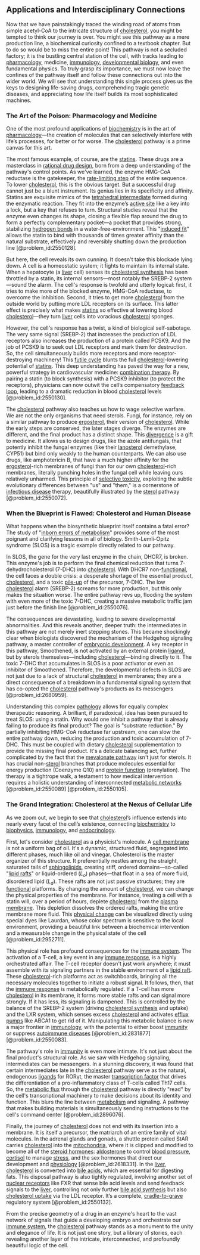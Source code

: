 ## Applications and Interdisciplinary Connections

Now that we have painstakingly traced the winding road of atoms from simple acetyl-CoA to the intricate structure of [cholesterol](@article_id:138977), you might be tempted to think our journey is over. You might see this pathway as a mere production line, a biochemical curiosity confined to a textbook chapter. But to do so would be to miss the entire point! This pathway is not a secluded factory; it is the bustling central station of the cell, with tracks leading to [pharmacology](@article_id:141917), medicine, [immunology](@article_id:141733), [developmental biology](@article_id:141368), and even fundamental physics. To truly grasp its importance, we must now leave the confines of the pathway itself and follow these connections out into the wider world. We will see that understanding this single process gives us the keys to designing life-saving drugs, comprehending tragic genetic diseases, and appreciating how life itself builds its most sophisticated machines.

### The Art of the Poison: Pharmacology and Medicine

One of the most profound applications of [biochemistry](@article_id:142205) is in the art of [pharmacology](@article_id:141917)—the creation of molecules that can selectively interfere with life’s processes, for better or for worse. The [cholesterol](@article_id:138977) pathway is a prime canvas for this art.

The most famous example, of course, are the [statins](@article_id:166531). These drugs are a masterclass in [rational drug design](@article_id:163301), born from a deep understanding of the pathway's control points. As we've learned, the enzyme HMG-CoA reductase is the gatekeeper, the [rate-limiting step](@article_id:150248) of the entire sequence. To lower [cholesterol](@article_id:138977), this is the obvious target. But a successful drug cannot just be a blunt instrument. Its genius lies in its specificity and affinity. Statins are exquisite mimics of the [tetrahedral intermediate](@article_id:202606) formed during the enzymatic reaction. They fit into the enzyme’s [active site](@article_id:135982) like a key into a lock, but a key that refuses to turn. Structural studies reveal that the enzyme even changes its shape, closing a flexible flap around the drug to form a perfectly complementary pocket—a pocket that provides strong, stabilizing [hydrogen bonds](@article_id:141555) in a water-free-environment. This "[induced fit](@article_id:136108)" allows the statin to bind with thousands of times greater affinity than the natural substrate, effectively and reversibly shutting down the production line [@problem_id:2550128].

But here, the cell reveals its own cunning. It doesn't take this blockade lying down. A cell is a homeostatic system; it fights to maintain its internal state. When a hepatocyte (a [liver](@article_id:176315) cell) senses its [cholesterol synthesis](@article_id:171270) has been throttled by a statin, its internal sensors—most notably the SREBP-2 system—sound the alarm. The cell's response is twofold and utterly logical: first, it tries to make more of the blocked enzyme, HMG-CoA reductase, to overcome the inhibition. Second, it tries to get more [cholesterol](@article_id:138977) from the outside world by putting more LDL receptors on its surface. This latter effect is precisely what makes [statins](@article_id:166531) so effective at lowering blood [cholesterol](@article_id:138977)—they turn [liver](@article_id:176315) cells into voracious [cholesterol](@article_id:138977) sponges.

However, the cell's response has a twist, a kind of biological self-sabotage. The very same signal (SREBP-2) that increases the production of LDL receptors also increases the production of a protein called PCSK9. And the job of PCSK9 is to seek out LDL receptors and mark them for destruction. So, the cell simultaneously builds more receptors and more receptor-destroying machinery! This [futile cycle](@article_id:164539) blunts the full [cholesterol](@article_id:138977)-lowering potential of [statins](@article_id:166531). This deep understanding has paved the way for a new, powerful strategy in cardiovascular medicine: [combination therapy](@article_id:269607). By pairing a statin (to block synthesis) with a PCSK9 inhibitor (to protect the receptors), physicians can now outwit the cell’s compensatory [feedback loop](@article_id:273042), leading to a dramatic reduction in blood [cholesterol](@article_id:138977) levels [@problem_id:2550130].

The [cholesterol](@article_id:138977) pathway also teaches us how to wage selective warfare. We are not the only organisms that need sterols. Fungi, for instance, rely on a similar pathway to produce [ergosterol](@article_id:170294), their version of [cholesterol](@article_id:138977). While the early steps are conserved, the later stages diverge. The enzymes are different, and the final product has a distinct shape. This [divergence](@article_id:159238) is a gift to medicine. It allows us to design drugs, like the azole antifungals, that potently inhibit the fungal enzymes (like their [lanosterol](@article_id:170622) demethylase, CYP51) but bind only weakly to the human counterparts. We can also use drugs, like amphotericin B, that have a much higher affinity for the [ergosterol](@article_id:170294)-rich membranes of fungi than for our own [cholesterol](@article_id:138977)-rich membranes, literally punching holes in the fungal cell while leaving ours relatively unharmed. This principle of [selective toxicity](@article_id:139041), exploiting the subtle evolutionary differences between "us" and "them," is a cornerstone of [infectious disease](@article_id:181830) therapy, beautifully illustrated by the [sterol](@article_id:172693) pathway [@problem_id:2550072].

### When the Blueprint is Flawed: Cholesterol and Human Disease

What happens when the biosynthetic blueprint itself contains a fatal error? The study of "[inborn errors of metabolism](@article_id:171103)" provides some of the most poignant and clarifying lessons in all of biology. Smith-Lemli-Opitz syndrome (SLOS) is a tragic example directly related to our pathway.

In SLOS, the gene for the very last enzyme in the chain, DHCR7, is broken. This enzyme's job is to perform the final chemical reduction that turns 7-dehydrocholesterol (7-DHC) into [cholesterol](@article_id:138977). With DHCR7 non-[functional](@article_id:146508), the cell faces a double crisis: a desperate shortage of the essential product, [cholesterol](@article_id:138977), and a toxic [pile-up](@article_id:202928) of the precursor, 7-DHC. The low [cholesterol](@article_id:138977) alarm (SREBP-2) screams for more production, but this only makes the situation worse. The entire pathway revs up, flooding the system with even more of the toxic 7-DHC, creating a massive metabolic traffic jam just before the finish line [@problem_id:2550076].

The consequences are devastating, leading to severe developmental abnormalities. And this reveals another, deeper truth: the intermediates in this pathway are not merely inert stepping stones. This became shockingly clear when biologists discovered the mechanism of the Hedgehog signaling pathway, a master controller of [embryonic development](@article_id:140153). A key receptor in this pathway, Smoothened, is not activated by an external protein [ligand](@article_id:145955), but by sterols themselves—including [cholesterol](@article_id:138977)—binding directly to it. The toxic 7-DHC that accumulates in SLOS is a poor activator or even an inhibitor of Smoothened. Therefore, the developmental defects in SLOS are not just due to a lack of structural [cholesterol](@article_id:138977) in membranes; they are a direct consequence of a breakdown in a fundamental signaling system that has co-opted the [cholesterol](@article_id:138977) pathway's products as its messengers [@problem_id:2680959].

Understanding this complex [pathology](@article_id:193146) allows for equally complex therapeutic reasoning. A brilliant, if paradoxical, idea has been pursued to treat SLOS: using a statin. Why would one inhibit a pathway that is already failing to produce its final product? The goal is "substrate reduction." By partially inhibiting HMG-CoA reductase far upstream, one can slow the entire pathway down, reducing the production and toxic accumulation of 7-DHC. This must be coupled with dietary [cholesterol](@article_id:138977) supplementation to provide the missing final product. It's a delicate balancing act, further complicated by the fact that the [mevalonate pathway](@article_id:167215) isn't just for sterols. It has crucial non-[sterol](@article_id:172693) branches that produce molecules essential for energy production (Coenzyme Q10) and [protein function](@article_id:171529) (prenylation). The therapy is a tightrope walk, a testament to how medical intervention requires a holistic understanding of interconnected [metabolic networks](@article_id:166217) [@problem_id:2550089] [@problem_id:2550105].

### The Grand Integration: Cholesterol at the Nexus of Cellular Life

As we zoom out, we begin to see that [cholesterol](@article_id:138977)’s influence extends into nearly every facet of the cell’s existence, connecting [biochemistry](@article_id:142205) to [biophysics](@article_id:154444), [immunology](@article_id:141733), and [endocrinology](@article_id:149217).

First, let's consider [cholesterol](@article_id:138977) as a physicist's molecule. A [cell membrane](@article_id:146210) is not a uniform bag of oil. It's a dynamic, structured fluid, segregated into different phases, much like oil and vinegar. Cholesterol is the master organizer of this structure. It preferentially nestles among the straight, saturated tails of [sphingolipids](@article_id:170807), creating stiff, ordered domains—so-called "[lipid rafts](@article_id:146562)" or liquid-ordered ($L_o$) phases—that float in a sea of more fluid, disordered lipid ($L_d$). These rafts are not just passive structures; they are [functional](@article_id:146508) platforms. By changing the amount of [cholesterol](@article_id:138977), we can change the physical properties of the membrane. For instance, treating a cell with a statin will, over a period of hours, deplete [cholesterol](@article_id:138977) from the [plasma membrane](@article_id:144992). This depletion dissolves the ordered rafts, making the entire membrane more fluid. This [physical change](@article_id:135748) can be visualized directly using special dyes like Laurdan, whose color spectrum is sensitive to the local environment, providing a beautiful link between a biochemical intervention and a measurable change in the physical state of the cell [@problem_id:2952711].

This physical role has profound consequences for the [immune system](@article_id:151986). The activation of a T-cell, a key event in any [immune response](@article_id:141311), is a highly orchestrated affair. The T-cell receptor doesn't just work anywhere; it must assemble with its signaling partners in the stable environment of a [lipid raft](@article_id:171237). These [cholesterol](@article_id:138977)-rich platforms act as switchboards, bringing all the necessary molecules together to initiate a robust signal. It follows, then, that the [immune response](@article_id:141311) is metabolically regulated. If a T-cell has more [cholesterol](@article_id:138977) in its membrane, it forms more stable rafts and can signal more strongly. If it has less, its signaling is dampened. This is controlled by the balance of the SREBP-2 system (driving [cholesterol synthesis](@article_id:171270) and uptake) and the LXR system, which senses excess [cholesterol](@article_id:138977) and activates [efflux pumps](@article_id:142005) like ABCA1 to get rid of it. Manipulating this metabolic balance is now a major frontier in [immunology](@article_id:141733), with the potential to either boost [immunity](@article_id:157015) or suppress [autoimmune diseases](@article_id:144806) [@problem_id:2831877] [@problem_id:2550083].

The pathway's role in [immunity](@article_id:157015) is even more intimate. It's not just about the final product's structural role. As we saw with Hedgehog signaling, intermediates can be messengers. In a stunning discovery, it was found that certain intermediates late in the [cholesterol](@article_id:138977) pathway serve as the natural, endogenous [ligands](@article_id:138274) for RORγt, the master [transcription factor](@article_id:137366) that drives the differentiation of a pro-inflammatory class of T-cells called Th17 cells. So, the [metabolic flux](@article_id:167732) through the [cholesterol](@article_id:138977) pathway is directly "read" by the cell's transcriptional machinery to make decisions about its identity and function. This blurs the line between [metabolism](@article_id:140228) and signaling. A pathway that makes building materials is simultaneously sending instructions to the cell's command center [@problem_id:2896076].

Finally, the journey of [cholesterol](@article_id:138977) does not end with its insertion into a membrane. It is itself a precursor, the matriarch of an entire family of vital molecules. In the adrenal glands and gonads, a shuttle protein called StAR carries [cholesterol](@article_id:138977) into the [mitochondria](@article_id:136064), where it is clipped and modified to become all of the [steroid hormones](@article_id:145613): [aldosterone](@article_id:150086) to control [blood pressure](@article_id:177402), [cortisol](@article_id:151714) to manage [stress](@article_id:161554), and the sex hormones that direct our development and [physiology](@article_id:150928) [@problem_id:2618331]. In the [liver](@article_id:176315), [cholesterol](@article_id:138977) is converted into [bile acids](@article_id:173682), which are essential for digesting fats. This disposal pathway is also tightly regulated, involving another set of [nuclear receptors](@article_id:141092) like FXR that sense bile acid levels and send feedback signals to the [liver](@article_id:176315), controlling not only further [bile acid synthesis](@article_id:173605) but also [cholesterol uptake](@article_id:174812) via the LDL receptor. It’s a complete, [cradle-to-grave](@article_id:157796) regulatory system [@problem_id:2550132].

From the precise geometry of a drug in an enzyme's heart to the vast network of signals that guide a developing embryo and orchestrate our [immune system](@article_id:151986), the [cholesterol](@article_id:138977) pathway stands as a monument to the unity and elegance of life. It is not just one story, but a library of stories, each revealing another layer of the intricate, interconnected, and profoundly beautiful logic of the cell.